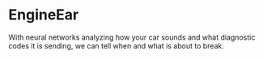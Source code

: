 # EngineEar
With neural networks analyzing how your car sounds and what diagnostic codes it is sending, we can tell when and what is about to break.
